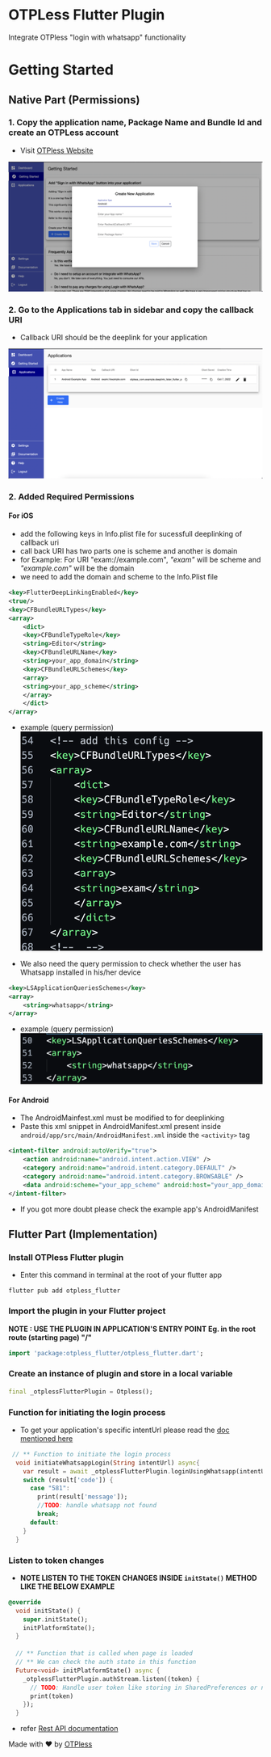 # OTPLess Flutter Plugin

Integrate OTPless "login with whatsapp" functionality

# Getting Started
## Native Part (Permissions)
### 1. Copy the application name, Package Name and Bundle Id and create an OTPLess account
- Visit [OTPless Website](www.otpless.com)

![Copy the application name, Package Name and Bundle Id and create an OTPLess account](doc/1.png)

### 2. Go to the Applications tab in sidebar and copy the callback URI

- Callback URI should be the deeplink for your application

![Copy the application name, Package Name and Bundle Id and create an OTPLess account](doc/2.png)

### 2. Added Required Permissions

#### For iOS

- add the following keys in Info.plist file for sucessfull deeplinking of callback uri
- call back URI has two parts one is scheme and another is domain
- for Example: For URI "exam://example.com", _"exam"_ will be scheme and _"example.com"_ will be the domain
- we need to add the domain and scheme to the Info.Plist file

```xml
<key>FlutterDeepLinkingEnabled</key>
<true/>
<key>CFBundleURLTypes</key>
<array>
    <dict>
    <key>CFBundleTypeRole</key>
    <string>Editor</string>
    <key>CFBundleURLName</key>
    <string>your_app_domain</string>
    <key>CFBundleURLSchemes</key>
    <array>
    <string>your_app_scheme</string>
    </array>
    </dict>
</array>
```

- example (query permission)
  ![Example of iOS deeplinking](doc/iosp1.png)

- We also need the query permission to check whether the user has Whatsapp installed in his/her device

```xml
<key>LSApplicationQueriesSchemes</key>
<array>
    <string>whatsapp</string>
</array>
```

- example (query permission)
  ![Example for iOS query permission](doc/iosp2.png)

#### For Android

- The AndroidMainfest.xml must be modified to for deeplinking
- Paste this xml snippet in AndroidManifest.xml present inside `android/app/src/main/AndroidManifest.xml` inside the `<activity>` tag

```xml
<intent-filter android:autoVerify="true">
    <action android:name="android.intent.action.VIEW" />
    <category android:name="android.intent.category.DEFAULT" />
    <category android:name="android.intent.category.BROWSABLE" />
    <data android:scheme="your_app_scheme" android:host="your_app_domain"  />
</intent-filter>
```
- If you got more doubt please check the example app's AndroidManifest

## Flutter Part (Implementation)

### Install OTPless Flutter plugin
- Enter this command in terminal at the root of your flutter app

```
flutter pub add otpless_flutter
```

### Import the plugin in your Flutter project
**NOTE : USE THE PLUGIN IN APPLICATION'S ENTRY POINT Eg. in the root route (starting page) "/"**

```dart
import 'package:otpless_flutter/otpless_flutter.dart';
```

### Create an instance of plugin and store in a local variable

```dart
final _otplessFlutterPlugin = Otpless();
```

### Function for initiating the login process
- To get your application's specific intentUrl please read the [doc mentioned here](https://docs.otpless.com/start-to-verify/rest-api)

```dart
 // ** Function to initiate the login process
  void initiateWhatsappLogin(String intentUrl) async{
    var result = await _otplessFlutterPlugin.loginUsingWhatsapp(intentUrl: intentUrl);
    switch (result['code']) {
      case "581":
        print(result['message']);
        //TODO: handle whatsapp not found
        break;
      default:
    }
  }
```

### Listen to token changes
- **NOTE LISTEN TO THE TOKEN CHANGES INSIDE `initState()` METHOD LIKE THE BELOW EXAMPLE**

```dart
@override
  void initState() {
    super.initState();
    initPlatformState();
  }

  // ** Function that is called when page is loaded
  // ** We can check the auth state in this function
  Future<void> initPlatformState() async {
    _otplessFlutterPlugin.authStream.listen((token) {
      // TODO: Handle user token like storing in SharedPreferences or navigation
      print(token)
    });
  }
```

- refer [Rest API documentation](https://docs.otpless.com/start-to-verify/rest-api)

Made with ❤️ by [OTPless](https://otpless.com)